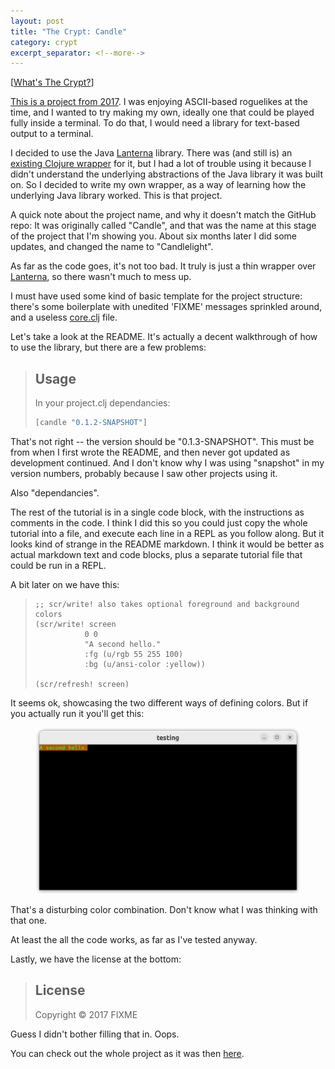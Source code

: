 ```yaml
---
layout: post
title: "The Crypt: Candle"
category: crypt
excerpt_separator: <!--more-->
---
```


[[What's The Crypt?](/crypt.html)]

[This is a project from 2017](https://github.com/lualiloon/candlelight/tree/v0.1.3-blogpost). I was enjoying ASCII-based roguelikes at the time, and I wanted to try making my own, ideally one that could be played fully inside a terminal. To do that, I would need a library for text-based output to a terminal.

I decided to use the Java [Lanterna](https://github.com/mabe02/lanterna) library. There was (and still is) an [existing Clojure wrapper](https://github.com/MultiMUD/clojure-lanterna) for it, but I had a lot of trouble using it because I didn't understand the underlying abstractions of the Java library it was built on. So I decided to write my own wrapper, as a way of learning how the underlying Java library worked. This is that project.

A quick note about the project name, and why it doesn't match the GitHub repo: It was originally called "Candle", and that was the name at this stage of the project that I'm showing you. About six months later I did some updates, and changed the name to "Candlelight".

As far as the code goes, it's not too bad. It truly is just a thin wrapper over [Lanterna](https://github.com/mabe02/lanterna), so there wasn't much to mess up.

I must have used some kind of basic template for the project structure: there's some boilerplate with unedited 'FIXME' messages sprinkled around, and a useless [core.clj](https://github.com/lualiloon/candlelight/blob/v0.1.3-blogpost/src/candle/core.clj) file.

Let's take a look at the README. It's actually a decent walkthrough of how to use the library, but there are a few problems:

>## Usage
>
>In your project.clj dependancies:
>
>```clojure
>[candle "0.1.2-SNAPSHOT"]
>```

That's not right -- the version should be "0.1.3-SNAPSHOT". This must be from when I first wrote the README, and then never got updated as development continued. And I don't know why I was using "snapshot" in my version numbers, probably because I saw other projects using it. 

Also "dependancies".

The rest of the tutorial is in a single code block, with the instructions as comments in the code. I think I did this so you could just copy the whole tutorial into a file, and execute each line in a REPL as you follow along. But it looks kind of strange in the README markdown. I think it would be better as actual markdown text and code blocks, plus a separate tutorial file that could be run in a REPL.

A bit later on we have this:

>```
>;; scr/write! also takes optional foreground and background colors
>(scr/write! screen
>            0 0 
>            "A second hello." 
>            :fg (u/rgb 55 255 100) 
>            :bg (u/ansi-color :yellow))
>
>(scr/refresh! screen)
>```

It seems ok, showcasing the two different ways of defining colors. But if you actually run it you'll get this:

<figure>
  <img src="/assets/images/a-second-hello.png"/>
</figure>

That's a disturbing color combination. Don't know what I was thinking with that one.

At least the all the code works, as far as I've tested anyway.

Lastly, we have the license at the bottom:

>## License
>
>Copyright © 2017 FIXME

Guess I didn't bother filling that in. Oops.

You can check out the whole project as it was then [here](https://github.com/lualiloon/candlelight/tree/v0.1.3-blogpost).
